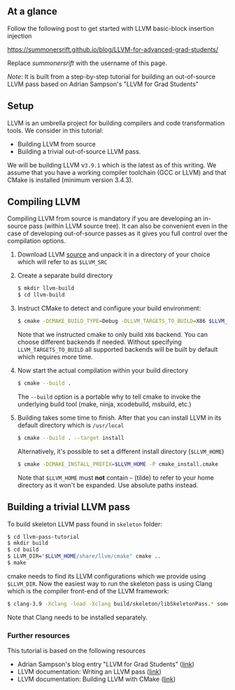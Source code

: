 ## At a glance ##
Follow the following post to get started with LLVM basic-block insertion injection

https://summonersrift.github.io/blog/LLVM-for-advanced-grad-students/

Replace _summonersrift_ with the username of this page.


_Note_: It is built from a step-by-step tutorial for building an out-of-source LLVM pass based on Adrian Sampson's "LLVM for Grad Students"

## Setup ##

LLVM is an umbrella project for building compilers
and code transformation tools. We consider in this tutorial:
- Building LLVM from source
- Building a trivial out-of-source LLVM pass.

We will be building LLVM v`3.9.1` which is the latest as of this writing.
We assume that you have a working compiler toolchain (GCC or LLVM) and that CMake is installed (minimum version 3.4.3).


## Compiling LLVM ##
Compiling LLVM from source is mandatory if you are developing an in-source pass (within LLVM source tree).
It can also be convenient even in the case of developing out-of-source passes as it gives you full control over the compilation options.

1.  Download LLVM [source](http://llvm.org/releases/)
and unpack it in a directory of your choice which will refer to as `$LLVM_SRC`

2. Create a separate build directory
    ```bash
    $ mkdir llvm-build
    $ cd llvm-build
    ```
3. Instruct CMake to detect and configure your build environment:

    ```bash
    $ cmake -DCMAKE_BUILD_TYPE=Debug -DLLVM_TARGETS_TO_BUILD=X86 $LLVM_SRC
    ```
    Note that we instructed cmake to only build `X86` backend.
    You can choose different backends if needed. Without specifying `LLVM_TARGETS_TO_BUILD`
    all supported backends will be built by default which requires more time.

4. Now start the actual compilation within your build directory

    ```bash
    $ cmake --build .
    ```
    The `--build` option is a portable why to tell cmake to invoke the underlying
    build tool (make, ninja, xcodebuild, msbuild, etc.)

5. Building takes some time to finish. After that you can install LLVM in its default directory which is `/usr/local`
    ```bash
    $ cmake --build . --target install
    ```
    Alternatively, it's possible to set a different install directory (`$LLVM_HOME`)
    ```bash
    $ cmake -DCMAKE_INSTALL_PREFIX=$LLVM_HOME -P cmake_install.cmake
    ```
    Note that `$LLVM_HOME` must __not__ contain `~` (tilde) to refer to your home directory as it won't be expanded. Use absolute paths instead.

## Building a trivial LLVM pass ##

To build skeleton LLVM pass found in `skeleton` folder:
```bash
$ cd llvm-pass-tutorial
$ mkdir build
$ cd build
$ LLVM_DIR="$LLVM_HOME/share/llvm/cmake" cmake ..
$ make
```
cmake needs to find its LLVM configurations which we provide using
`$LLVM_DIR`. Now the easiest way to run the skeleton pass is using Clang which
is the compiler front-end of the LLVM framework:
```bash
$ clang-3.9 -Xclang -load -Xclang build/skeleton/libSkeletonPass.* something.c$
```
Note that Clang needs to be installed separately.

### Further resources
This tutorial is based on the following resources

- Adrian Sampson's blog entry "LLVM for Grad Students" ([link](http://adriansampson.net/blog/llvm.html))
- LLVM documentation: Writing an LLVM pass ([link](http://llvm.org/docs/WritingAnLLVMPass.html))
- LLVM documentation: Building LLVM with CMake ([link](http://llvm.org/docs/CMake.html#cmake-out-of-source-pass))
